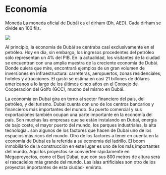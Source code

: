 # Economía

Moneda
La moneda oficial de Dubái es el dirham (Dh, AED). Cada dirham se divide en 100 fils.

![](http://www.coface.es/var/cofaweb/storage/images/media/images/141007_uae/1360111-1-esl-ES/141007_uae.png)

Al principio, la economía de Dubái se centraba casi exclusivamente en el petróleo. Hoy en día, sin embargo, los ingresos procedentes del petróleo sólo representan un 4% del PIB. En la actualidad, los visitantes de la ciudad se encuentran con una amplia muestra de la creciente economía de Dubái. Donde quiera que mire, encontrará ejemplos de un gran volumen de inversiones en infraestructura: carreteras, aeropuertos, zonas residenciales, hoteles y atracciones. El gasto se estima en casi 21 billones de dólares americanos a lo largo de los últimos cinco años en el Consejo de Cooperación del Golfo (GCC), mucho del mismo en Dubái.

La economía en Dubai gira en torno al sector financiero del país, del petróleo, y del turismo. Dubai cuenta con uno de los centros bancarios y financieros más importantes del mundo. Su puerto comercial y sus exportaciones también ocupan una parte importante en la economía del país.
Son muchas las empresas que se están instalando en Dubai, energía de bajo coste, el mayor puerto del mundo, los parques industriales, la alta tecnología.. son algunos de los factores que hacen de Dubai uno de los espacios más ricos del mundo. 
Otro de los factores a tener en cuenta en la economía de Dubai es la referida a su economía del ladrillo. El boom inmobiliario de la construcción en este lugar es uno de los más importantes del mundo. Aquí los proyectos se convierten rápidamente en Megaproyectos, como el Burj Dubai, que con sus 800 metros de altura será el rascacielos más grande del mundo. Las islas artificiales son otro de los proyectos importantes de esta ciudad- emirato.

